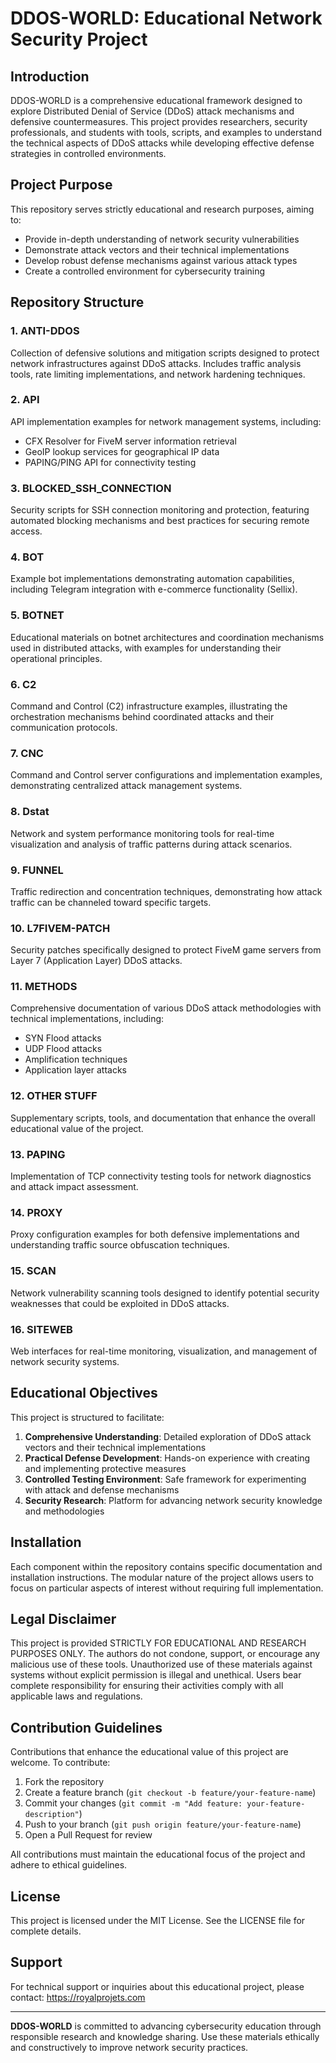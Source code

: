# DDOS-WORLD: Educational Network Security Project

## Introduction

DDOS-WORLD is a comprehensive educational framework designed to explore Distributed Denial of Service (DDoS) attack mechanisms and defensive countermeasures. This project provides researchers, security professionals, and students with tools, scripts, and examples to understand the technical aspects of DDoS attacks while developing effective defense strategies in controlled environments.

## Project Purpose

This repository serves strictly educational and research purposes, aiming to:

- Provide in-depth understanding of network security vulnerabilities
- Demonstrate attack vectors and their technical implementations
- Develop robust defense mechanisms against various attack types
- Create a controlled environment for cybersecurity training

## Repository Structure

### 1. ANTI-DDOS
Collection of defensive solutions and mitigation scripts designed to protect network infrastructures against DDoS attacks. Includes traffic analysis tools, rate limiting implementations, and network hardening techniques.

### 2. API
API implementation examples for network management systems, including:
- CFX Resolver for FiveM server information retrieval
- GeoIP lookup services for geographical IP data
- PAPING/PING API for connectivity testing

### 3. BLOCKED_SSH_CONNECTION
Security scripts for SSH connection monitoring and protection, featuring automated blocking mechanisms and best practices for securing remote access.

### 4. BOT
Example bot implementations demonstrating automation capabilities, including Telegram integration with e-commerce functionality (Sellix).

### 5. BOTNET
Educational materials on botnet architectures and coordination mechanisms used in distributed attacks, with examples for understanding their operational principles.

### 6. C2
Command and Control (C2) infrastructure examples, illustrating the orchestration mechanisms behind coordinated attacks and their communication protocols.

### 7. CNC
Command and Control server configurations and implementation examples, demonstrating centralized attack management systems.

### 8. Dstat
Network and system performance monitoring tools for real-time visualization and analysis of traffic patterns during attack scenarios.

### 9. FUNNEL
Traffic redirection and concentration techniques, demonstrating how attack traffic can be channeled toward specific targets.

### 10. L7FIVEM-PATCH
Security patches specifically designed to protect FiveM game servers from Layer 7 (Application Layer) DDoS attacks.

### 11. METHODS
Comprehensive documentation of various DDoS attack methodologies with technical implementations, including:
- SYN Flood attacks
- UDP Flood attacks
- Amplification techniques
- Application layer attacks

### 12. OTHER STUFF
Supplementary scripts, tools, and documentation that enhance the overall educational value of the project.

### 13. PAPING
Implementation of TCP connectivity testing tools for network diagnostics and attack impact assessment.

### 14. PROXY
Proxy configuration examples for both defensive implementations and understanding traffic source obfuscation techniques.

### 15. SCAN
Network vulnerability scanning tools designed to identify potential security weaknesses that could be exploited in DDoS attacks.

### 16. SITEWEB
Web interfaces for real-time monitoring, visualization, and management of network security systems.

## Educational Objectives

This project is structured to facilitate:

1. **Comprehensive Understanding**: Detailed exploration of DDoS attack vectors and their technical implementations
2. **Practical Defense Development**: Hands-on experience with creating and implementing protective measures
3. **Controlled Testing Environment**: Safe framework for experimenting with attack and defense mechanisms
4. **Security Research**: Platform for advancing network security knowledge and methodologies

## Installation

Each component within the repository contains specific documentation and installation instructions. The modular nature of the project allows users to focus on particular aspects of interest without requiring full implementation.

## Legal Disclaimer

This project is provided STRICTLY FOR EDUCATIONAL AND RESEARCH PURPOSES ONLY. The authors do not condone, support, or encourage any malicious use of these tools. Unauthorized use of these materials against systems without explicit permission is illegal and unethical. Users bear complete responsibility for ensuring their activities comply with all applicable laws and regulations.

## Contribution Guidelines

Contributions that enhance the educational value of this project are welcome. To contribute:

1. Fork the repository
2. Create a feature branch (`git checkout -b feature/your-feature-name`)
3. Commit your changes (`git commit -m "Add feature: your-feature-description"`)
4. Push to your branch (`git push origin feature/your-feature-name`)
5. Open a Pull Request for review

All contributions must maintain the educational focus of the project and adhere to ethical guidelines.

## License

This project is licensed under the MIT License. See the LICENSE file for complete details.

## Support

For technical support or inquiries about this educational project, please contact: https://royalprojets.com

---

**DDOS-WORLD** is committed to advancing cybersecurity education through responsible research and knowledge sharing. Use these materials ethically and constructively to improve network security practices.